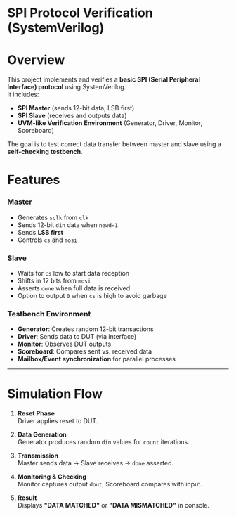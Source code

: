 # SPI Protocol Verification (SystemVerilog)

# Overview
This project implements and verifies a **basic SPI (Serial Peripheral Interface) protocol** using SystemVerilog.  
It includes:
- **SPI Master** (sends 12-bit data, LSB first)
- **SPI Slave** (receives and outputs data)
- **UVM-like Verification Environment** (Generator, Driver, Monitor, Scoreboard)

The goal is to test correct data transfer between master and slave using a **self-checking testbench**.
#  Features

### **Master**
- Generates `sclk` from `clk`
- Sends 12-bit `din` data when `newd=1`
- Sends **LSB first**
- Controls `cs` and `mosi`

### **Slave**
- Waits for `cs` low to start data reception
- Shifts in 12 bits from `mosi`
- Asserts `done` when full data is received
- Option to output `0` when `cs` is high to avoid garbage

### **Testbench Environment**
- **Generator**: Creates random 12-bit transactions
- **Driver**: Sends data to DUT (via interface)
- **Monitor**: Observes DUT outputs
- **Scoreboard**: Compares sent vs. received data
- **Mailbox/Event synchronization** for parallel processes

---

# Simulation Flow

1. **Reset Phase**  
   Driver applies reset to DUT.

2. **Data Generation**  
   Generator produces random `din` values for `count` iterations.

3. **Transmission**  
   Master sends data → Slave receives → `done` asserted.

4. **Monitoring & Checking**  
   Monitor captures output `dout`, Scoreboard compares with input.

5. **Result**  
   Displays **"DATA MATCHED"** or **"DATA MISMATCHED"** in console.




